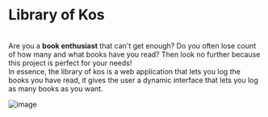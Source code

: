<h1>Library of Kos</h1><br>
Are you a <b>book enthusiast</b> that can't get enough? Do you often lose count of how many and what books have you read? Then look no further because this project is perfect for your needs!<br>
In essence, the library of kos is a web application that lets you log the books you have read, it gives the user a dynamic interface that lets you log as many books as you want.

![image](https://user-images.githubusercontent.com/90658669/199618926-99b4296a-049e-4636-aeed-d8c08a0760ba.png)
